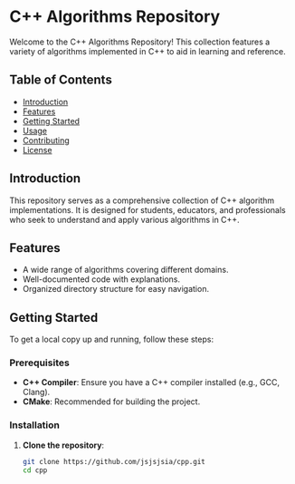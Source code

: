 # C++ Algorithms Repository

Welcome to the C++ Algorithms Repository! This collection features a variety of algorithms implemented in C++ to aid in learning and reference.

## Table of Contents

- [Introduction](#introduction)
- [Features](#features)
- [Getting Started](#getting-started)
- [Usage](#usage)
- [Contributing](#contributing)
- [License](#license)

## Introduction

This repository serves as a comprehensive collection of C++ algorithm implementations. It is designed for students, educators, and professionals who seek to understand and apply various algorithms in C++.

## Features

- A wide range of algorithms covering different domains.
- Well-documented code with explanations.
- Organized directory structure for easy navigation.

## Getting Started

To get a local copy up and running, follow these steps:

### Prerequisites

- **C++ Compiler**: Ensure you have a C++ compiler installed (e.g., GCC, Clang).
- **CMake**: Recommended for building the project.

### Installation

1. **Clone the repository**:

   ```bash
   git clone https://github.com/jsjsjsia/cpp.git
   cd cpp
